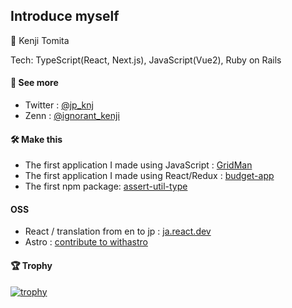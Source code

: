 ## Introduce myself
🐥 Kenji Tomita 

Tech: TypeScript(React, Next.js), JavaScript(Vue2), Ruby on Rails

#### 📘 See more
- Twitter : [@jp_knj](https://twitter.com/jp_knj)  
- Zenn : [@ignorant_kenji](https://zenn.dev/ignorant_kenji)

#### 🛠️ Make this
- The first application I made using JavaScript : [GridMan](https://github.com/jp-knj/GridMan)
- The first application I made using React/Redux : [budget-app](https://github.com/jp-knj/budget-app)
- The first npm package: [assert-util-type](https://github.com/knj-labo/assert-util-type)

#### OSS
- React / translation from en to jp : [ja.react.dev](https://github.com/reactjs/ja.react.dev/pulls?q=author%3Ajp-knj)
- Astro : [contribute to withastro](https://astro.badg.es/contributor/jp-knj/)

#### 🏆 Trophy  
[![trophy](https://github-profile-trophy.vercel.app/?username=jp-knj&theme=gruvbox&column=7&margin-w=15)](https://github.com/jp-knj/)
